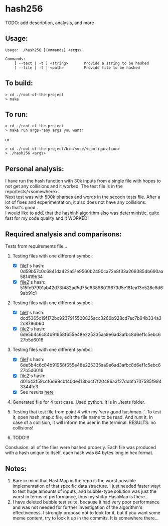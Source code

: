 
# hash256

TODO: add description, analysis, and more


## Usage:
```
Usage: ./hash256 [Commands] <args>

Commands:
    [ --text | -t ] <string>       Provide a string to be hashed
    [ --file | -f ] <path>         Provide file to be hashed
```

## To build:

```shell
> cd ./root-of-the-project
> make
```

## To run:

```shell
> cd ./root-of-the-project
> make run args-"any args you want"
```
or

```shell
> cd ./root-of-the-project/bin/<os>/<configuration>
> ./hash256 <args>
```

## Personal analysis:
I have run the hash function with 30k inputs from a single file with hopes to not get any collisions and it worked. The test file is in the repo/tests/\<somewhere\>.<br>
Next test was with 500k pharses and words in the secodn tests file. After a lot of fixes and experimentation, it also does not have any collisions.<br>
So that's good..<br>
I would like to add, that the hashinh algorithm also was deterministic, quite fast for my code quality and it WORKED!

## Required analysis and comparisons:
Tests from requirements file...

1. Testing files with one different symbol:
    - [x] [file1](./tests/one_symbol_file_1.txt)'s hash: 0d59b57c0c6841da422a51e9560b2490ca72e8f33a2693854b690aa581419b34
    - [x] [file2](./tests/one_symbol_file_2.txt)'s hash: 515fe97991ab42d73f482ad5d75e63898019673d5e181ea13e526c8d69ab91c1

2. Testing files with one different symbol:
    - [x] [file1](./tests/1000_plus_random_1.txt)'s hash: dcd5365c19f172bc9237915520825acc3286b928cd7ac7b94b334a32c8796b60
    - [x] [file2](./tests/1000_plus_random_2.txt)'s hash: 6de5b4c6c84b91958f655e48e225335aa9e6ad3afbc8d6ef1c5ebc627b5d6016

3. Testing files with one different symbol:
    - [x] [file1](./tests/1000_plus_one_diff_1.txt)'s hash: 6de5b4c6c84b91958f655e48e225335aa9e6ad3afbc8d6ef1c5ebc627b5d6016
    - [x] [file2](./tests/1000_plus_one_diff_2.txt)'s hash: d01b43f59ccf6d99cb140de413bdcf7f20486a3f27ddbfa707585f9943344fe3
    - [x] See results [here](./test_3_results.pdf)

4. Generated file for 4 test case. Used python. It is in ./tests folder.

5. Testing that test file from point 4 with my 'very good hashmap..'. To test it, open hash_map.c file, edit the file name to be read. And runt it. In case of a collision, it will inform the user in the terminal. RESULTS: no collisions!

6. TODO!!!

Conslusion: all of the files were hashed properly. Each file was produced with a hash unique to itself, each hash was 64 bytes long in hex format.


## Notes:
1. Bare in mind that HashMap in the repo is the worst possible implementation of that specific data structure. I just needed faster wayt to test huge amounts of inputs, and bubble-type solution was just the worst in terms of performance, thus my shitty HashMap is there...
2. I have deleted bubble test suite, because it had very poor performance and was not needed for further investigation of the algorithm's effectiveness. I strongly propose not to look for it, but if you want some meme content, try to look it up in the commits. It is somewhere there...
